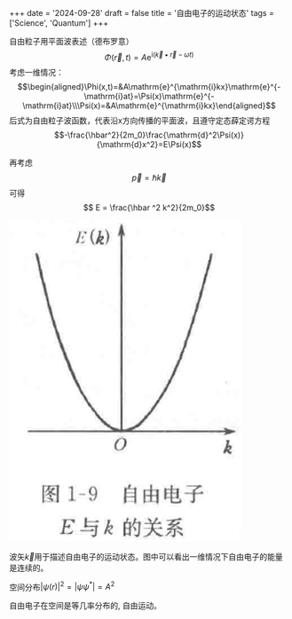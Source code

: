 +++
date = '2024-09-28'
draft = false
title = '自由电子的运动状态'
tags = ['Science', 'Quantum']
+++

自由粒子用平面波表述（德布罗意）
$$\Phi(\vec r,t)=A\mathrm{e}^{\mathrm{i}(\vec k \bullet \vec r-\omega t)}$$
考虑一维情况：
$$\begin{aligned}\Phi(x,t)=&A\mathrm{e}^{\mathrm{i}kx}\mathrm{e}^{-\mathrm{i}at}=\Psi(x)\mathrm{e}^{-\mathrm{i}at}\\\Psi(x)=&A\mathrm{e}^{\mathrm{i}kx}\end{aligned}$$
后式为自由粒子波函数，代表沿x方向传播的平面波，且遵守定态薛定谔方程
$$-\frac{\hbar^2}{2m_0}\frac{\mathrm{d}^2\Psi(x)}{\mathrm{d}x^2}=E\Psi(x)$$

再考虑
$$\vec p = \hbar \vec k $$
可得
$$ E = \frac{\hbar ^2 k^2}{2m_0}$$

![](assets/science_自由电子的运动状态/2024-09-28-22-16-08.png)

波矢$\vec k$用于描述自由电子的运动状态。图中可以看出一维情况下自由电子的能量是连续的。

空间分布$\left|\psi(r)\right|^2=\left|\psi\psi^*\right|=A^2$

自由电子在空间是等几率分布的, 自由运动。
